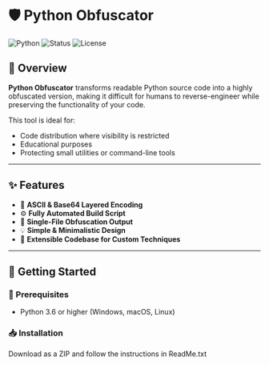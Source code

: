 # 🛡️ Python Obfuscator

![Python](https://img.shields.io/badge/python-3.6%2B-blue?style=flat&logo=python)
![Status](https://img.shields.io/badge/status-active-brightgreen)
![License](https://img.shields.io/github/license/Vesteria-Coding/python-obfuscator?style=flat)

## 📌 Overview

**Python Obfuscator** transforms readable Python source code into a highly obfuscated version, making it difficult for humans to reverse-engineer while preserving the functionality of your code.

This tool is ideal for:

- Code distribution where visibility is restricted
- Educational purposes
- Protecting small utilities or command-line tools

---

## ✨ Features

- 🔐 **ASCII & Base64 Layered Encoding**  
- ⚙️ **Fully Automated Build Script**  
- 📁 **Single-File Obfuscation Output**  
- 💡 **Simple & Minimalistic Design**  
- 🧱 **Extensible Codebase for Custom Techniques**

---

## 🚀 Getting Started

### 🔧 Prerequisites

- Python 3.6 or higher (Windows, macOS, Linux)

### 📥 Installation

Download as a ZIP and follow the instructions in ReadMe.txt
